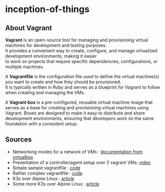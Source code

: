 # inception-of-things


## About Vagrant
**Vagrant** is an open-source tool for managing and provisioning virtual machines for development and testing purposes.  
It provides a convenient way to create, configure, and manage virtualized development environments, making it easier  
to work on projects that require specific dependencies, configurations, or multiple machines.  

A **Vagrantfile** is the configuration file used to define the virtual machine(s) you want to create and how they should be provisioned.  
It is typically written in Ruby and serves as a blueprint for Vagrant to follow when creating and managing the VMs.  
  
A **Vagrant box** is a pre-configured, reusable virtual machine image that serves as a base for creating and provisioning virtual machines using Vagrant. Boxes are designed to make it easy to distribute and share development environments, ensuring that developers work on the same foundation with a consistent setup. 

## Sources
- Networking modes for a network of VMs : [documentation from virtualbox](https://www.virtualbox.org/manual/ch06.html)
- Presentation of a controller/agent setup over 2 vagrant VMs: [video](https://www.youtube.com/watch?v=JLnjMCRLcCo )
- Simple sample vagrantfile : [code](https://gitlab.com/vshn/demos/demo-k3s-in-vagrant/-/blob/master/Vagrantfile?ref_type=heads)
- Rather complex vagrantfile : [code](https://github.com/biggers/vagrant-kubernetes-by-k3s/blob/master/Vagrantfile)
- K3s over Alpine Linux : [article](https://draghici.net/2020/06/09/alpine-and-k3s-a-lightweight-kubernetes-experience/)
- Some more K3s over Alpine Linux : [article](https://teada.net/k3s-on-alpine-linux/)
